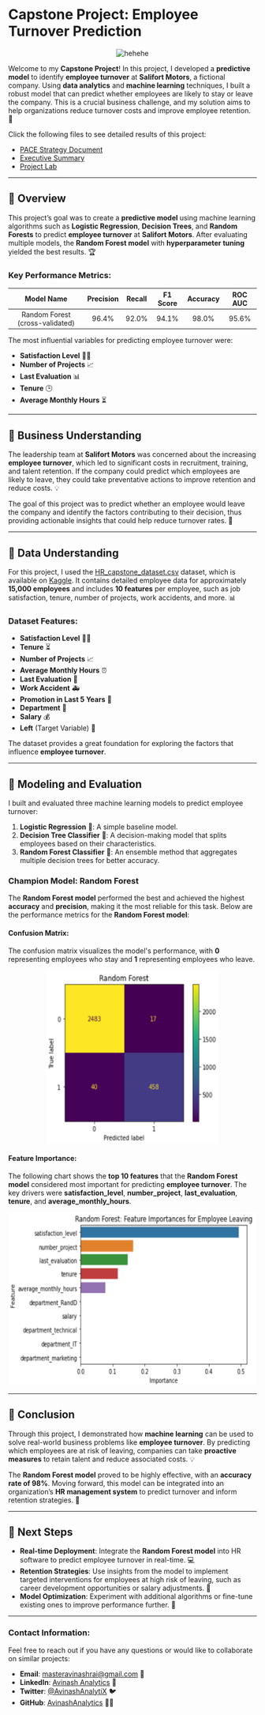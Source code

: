 #               Capstone Project: Employee Turnover Prediction
<div  align="center">
  <img src="https://tse1.mm.bing.net/th?id=OIG4.KYvjjfF3z70AHTUlj7p4&pid=ImgGn" alt="hehehe" width="300" height="300">
</div>


Welcome to my **Capstone Project**! In this project, I developed a **predictive model** to identify **employee turnover** at **Salifort Motors**, a fictional company. Using **data analytics** and **machine learning** techniques, I built a robust model that can predict whether employees are likely to stay or leave the company. This is a crucial business challenge, and my solution aims to help organizations reduce turnover costs and improve employee retention. 🚀

Click the following files to see detailed results of this project:

- [PACE Strategy Document](reports/Course%207%20PACE%20strategy%20document.pdf)
- [Executive Summary](reports/Salifort_Motors_executive_summary.pdf)
- [Project Lab](notebooks/Activity_%20Course%207%20Salifort%20Motors%20project%20lab.ipynb)

---

## :page_facing_up: **Overview**

This project’s goal was to create a **predictive model** using machine learning algorithms such as **Logistic Regression**, **Decision Trees**, and **Random Forests** to predict **employee turnover** at **Salifort Motors**. After evaluating multiple models, the **Random Forest model** with **hyperparameter tuning** yielded the best results. 🏆

### **Key Performance Metrics**:
| **Model Name** | **Precision** | **Recall** | **F1 Score** | **Accuracy** | **ROC AUC** |
| :------------: | :-----------: | :--------: | :----------: | :----------: | :---------: |
| Random Forest (cross-validated) | 96.4% | 92.0% | 94.1% | 98.0% | 95.6% |

The most influential variables for predicting employee turnover were:
- **Satisfaction Level** 🧑‍💻
- **Number of Projects** 📈
- **Last Evaluation** 📊
- **Tenure** 🕒
- **Average Monthly Hours** ⏳

---

## :page_facing_up: **Business Understanding**

The leadership team at **Salifort Motors** was concerned about the increasing **employee turnover**, which led to significant costs in recruitment, training, and talent retention. If the company could predict which employees are likely to leave, they could take preventative actions to improve retention and reduce costs. 💡

The goal of this project was to predict whether an employee would leave the company and identify the factors contributing to their decision, thus providing actionable insights that could help reduce turnover rates. 💼

---

## :page_facing_up: **Data Understanding**

For this project, I used the [HR_capstone_dataset.csv](HR_capstone_dataset.csv) dataset, which is available on [Kaggle](https://www.kaggle.com/datasets/mfaisalqureshi/hr-analytics-and-job-prediction?select=HR_comma_sep.csv). It contains detailed employee data for approximately **15,000 employees** and includes **10 features** per employee, such as job satisfaction, tenure, number of projects, work accidents, and more. 📊

### Dataset Features:
- **Satisfaction Level** 🧑‍💻
- **Tenure** ⏳
- **Number of Projects** 📈
- **Average Monthly Hours** ⏰
- **Last Evaluation** 📅
- **Work Accident** 🚑
- **Promotion in Last 5 Years** 🌟
- **Department** 🏢
- **Salary** 💰
- **Left** (Target Variable) 🚪

The dataset provides a great foundation for exploring the factors that influence **employee turnover**.

---

## :page_facing_up: **Modeling and Evaluation**

I built and evaluated three machine learning models to predict employee turnover:

1. **Logistic Regression** 🔄: A simple baseline model.
2. **Decision Tree Classifier** 🌳: A decision-making model that splits employees based on their characteristics.
3. **Random Forest Classifier** 🌲: An ensemble method that aggregates multiple decision trees for better accuracy.

### **Champion Model: Random Forest**

The **Random Forest model** performed the best and achieved the highest **accuracy** and **precision**, making it the most reliable for this task. Below are the performance metrics for the **Random Forest model**:

#### **Confusion Matrix:**
The confusion matrix visualizes the model's performance, with **0** representing employees who stay and **1** representing employees who leave.

<p align="center">
  <img width="350" height="350" src="images/Random_forest_confusion_matrix.png">
</p>

#### **Feature Importance:**
The following chart shows the **top 10 features** that the **Random Forest model** considered most important for predicting **employee turnover**. The key drivers were **satisfaction_level**, **number_project**, **last_evaluation**, **tenure**, and **average_monthly_hours**.

<p align="center">
  <img width="550" height="350" src="images/Random_forest_importance_top10.png">
</p>

---

## :page_facing_up: **Conclusion**

Through this project, I demonstrated how **machine learning** can be used to solve real-world business problems like **employee turnover**. By predicting which employees are at risk of leaving, companies can take **proactive measures** to retain talent and reduce associated costs. 💡

The **Random Forest model** proved to be highly effective, with an **accuracy rate of 98%**. Moving forward, this model can be integrated into an organization’s **HR management system** to predict turnover and inform retention strategies. 🌟

---

## :page_facing_up: **Next Steps**

- **Real-time Deployment**: Integrate the **Random Forest model** into HR software to predict employee turnover in real-time. 💻
- **Retention Strategies**: Use insights from the model to implement targeted interventions for employees at high risk of leaving, such as career development opportunities or salary adjustments. 💼
- **Model Optimization**: Experiment with additional algorithms or fine-tune existing ones to improve performance further. 🔧

---

### **Contact Information:**

Feel free to reach out if you have any questions or would like to collaborate on similar projects:

- **Email**: masteravinashrai@gmail.com 📧
- **LinkedIn**: [Avinash Analytics](https://www.linkedin.com/in/avinashanalytics) 💼
- **Twitter**: [@AvinashAnalytiX](https://twitter.com/AvinashAnalytiX) 🐦
- **GitHub**: [AvinashAnalytics](https://github.com/AvinashAnalytics) 🧑‍💻

